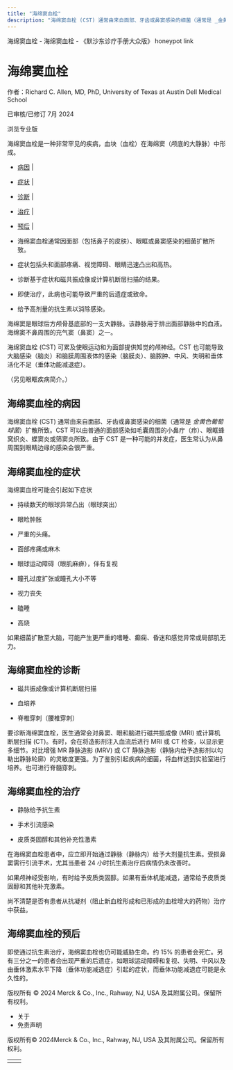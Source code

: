 ```yaml
---
title: "海绵窦血栓"
description: "海绵窦血栓 (CST) 通常由来自面部、牙齿或鼻窦感染的细菌（通常是 _金黄色葡萄球菌_）扩散所致。CST 可以由普通的面部感染如毛囊周围的小鼻疔（疖）、眼眶蜂窝织炎、蝶窦炎或筛窦炎所致。由于 CST 是一种可能的并发症，医生常认为从鼻周围到眼睛边缘的感染会很严重。"
---
```


﻿海绵窦血栓 \- 海绵窦血栓 \- 《默沙东诊疗手册大众版》 honeypot link

# 海绵窦血栓

作者：Richard C. Allen, MD, PhD, University of Texas at Austin Dell Medical School

已审核/已修订 7月 2024

浏览专业版

海绵窦血栓是一种非常罕见的疾病，血块（血栓）在海绵窦（颅底的大静脉）中形成。

- [病因](#病因_v6530914_zh) \|
- [症状](#症状_v6530920_zh) \|
- [诊断](#诊断_v6530923_zh) \|
- [治疗](#治疗_v6530930_zh) \|
- [预后](#预后_v6530927_zh) \|

- 海绵窦血栓通常因面部（包括鼻子的皮肤）、眼眶或鼻窦感染的细菌扩散所致。

- 症状包括头和面部疼痛、视觉障碍、眼睛迅速凸出和高热。

- 诊断基于症状和磁共振成像或计算机断层扫描的结果。

- 即使治疗，此病也可能导致严重的后遗症或致命。

- 给予高剂量的抗生素以消除感染。


海绵窦是眼球后方颅骨基底部的一支大静脉。该静脉用于排出面部静脉中的血液。海绵窦不鼻周围的充气窦（鼻窦）之一。

海绵窦血栓 (CST) 可累及使眼运动和为面部提供知觉的颅神经。CST 也可能导致大脑感染（脑炎）和脑膜周围液体的感染（脑膜炎）、脑脓肿、中风、失明和垂体活化不足（垂体功能减退症）。

（另见眼眶疾病简介。）

## 海绵窦血栓的病因

海绵窦血栓 (CST) 通常由来自面部、牙齿或鼻窦感染的细菌（通常是 _金黄色葡萄球菌_）扩散所致。CST 可以由普通的面部感染如毛囊周围的小鼻疔（疖）、眼眶蜂窝织炎、蝶窦炎或筛窦炎所致。由于 CST 是一种可能的并发症，医生常认为从鼻周围到眼睛边缘的感染会很严重。

## 海绵窦血栓的症状

海绵窦血栓可能会引起如下症状

- 持续数天的眼球异常凸出（眼球突出）

- 眼睑肿胀

- 严重的头痛。

- 面部疼痛或麻木

- 眼球运动障碍（眼肌麻痹），伴有复视

- 瞳孔过度扩张或瞳孔大小不等

- 视力丧失

- 瞌睡

- 高烧


如果细菌扩散至大脑，可能产生更严重的嗜睡、癫痫、昏迷和感觉异常或局部肌无力。

## 海绵窦血栓的诊断

- 磁共振成像或计算机断层扫描

- 血培养

- 脊椎穿刺（腰椎穿刺）


要诊断海绵窦血栓，医生通常会对鼻窦、眼和脑进行磁共振成像 (MRI) 或计算机断层扫描 (CT)。有时，会在将造影剂注入血流后进行 MRI 或 CT 检查，以显示更多细节。对比增强 MR 静脉造影 (MRV) 或 CT 静脉造影（静脉内给予造影剂以勾勒出静脉轮廓）的灵敏度更强。为了鉴别引起疾病的细菌，将血样送到实验室进行培养。也可进行脊髓穿刺。

## 海绵窦血栓的治疗

- 静脉给予抗生素

- 手术引流感染

- 皮质类固醇和其他补充性激素


在海绵窦血栓患者中，应立即开始通过静脉（静脉内）给予大剂量抗生素。受损鼻窦需行引流手术，尤其当患者 24 小时抗生素治疗后病情仍未改善时。

如果颅神经受影响，有时给予皮质类固醇。如果有垂体机能减退，通常给予皮质类固醇和其他补充激素。

尚不清楚是否有患者从抗凝剂（阻止新血栓形成和已形成的血栓增大的药物）治疗中获益。

## 海绵窦血栓的预后

即使通过抗生素治疗，海绵窦血栓也仍可能威胁生命。约 15% 的患者会死亡。另有三分之一的患者会出现严重的后遗症，如眼球运动障碍和复视、失明、中风以及由垂体激素水平下降（垂体功能减退症）引起的症状，而垂体功能减退症可能是永久性的。



版权所有 © 2024
Merck & Co., Inc., Rahway, NJ, USA 及其附属公司。保留所有权利。

- 关于
- 免责声明

版权所有© 2024Merck & Co., Inc., Rahway, NJ, USA 及其附属公司。保留所有权利。

|     |     |
| --- | --- |
|  |  |